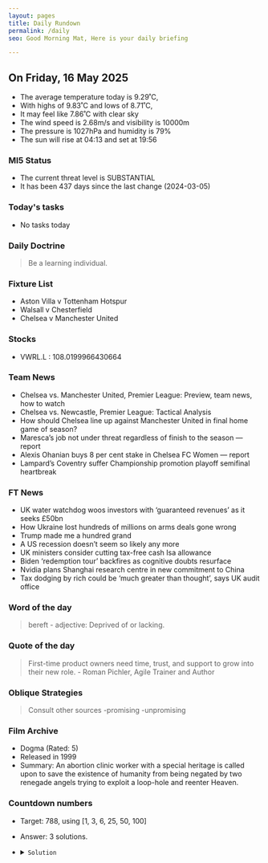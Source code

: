 ```yaml
---
layout: pages
title: Daily Rundown
permalink: /daily
seo: Good Morning Mat, Here is your daily briefing

---
```


<!-- weather_marker starts -->
## On Friday, 16 May 2025

- The average temperature today is 9.29˚C,
- With highs of 9.83˚C and lows of 8.71˚C,
- It may feel like 7.86˚C with clear sky
- The wind speed is 2.68m/s and visibility is 10000m
- The pressure is 1027hPa and humidity is 79%
- The sun will rise at 04:13 and set at 19:56

<!-- weather_marker ends -->

### MI5 Status
<!-- threat_marker starts -->
- The current threat level is <span class="highlighter">SUBSTANTIAL</span>
- It has been 437 days since the last change (2024-03-05)

<!-- threat_marker ends -->

### Today's tasks
<!-- task_marker starts -->
- No tasks today
<!-- task_marker ends -->

### Daily Doctrine
<!-- doctrine_marker starts -->
> Be a learning individual.
<!-- doctrine_marker ends -->

### Fixture List

<!-- fixture_marker starts -->
- Aston Villa v Tottenham Hotspur
- Walsall v Chesterfield
- Chelsea v Manchester United
<!-- fixture_marker ends -->


### Stocks

<!-- stocks_marker starts -->

- VWRL.L : 108.0199966430664 

<!-- stocks_marker ends -->


### Team News
<!-- news_marker starts -->

 - Chelsea vs. Manchester United, Premier League: Preview, team news, how to watch
 - Chelsea vs. Newcastle, Premier League:  Tactical Analysis
 - How should Chelsea line up against Manchester United in final home game of season?
 - Maresca’s job not under threat regardless of finish to the season — report
 - Alexis Ohanian buys 8 per cent stake in Chelsea FC Women — report
 - Lampard’s Coventry suffer Championship promotion playoff semifinal heartbreak

<!-- news_marker ends -->

### FT News

<!-- ftnews_marker starts -->

 - UK water watchdog woos investors with ‘guaranteed revenues’ as it seeks £50bn
 - How Ukraine lost hundreds of millions on arms deals gone wrong
 - Trump made me a hundred grand
 - A US recession doesn’t seem so likely any more
 - UK ministers consider cutting tax-free cash Isa allowance
 - Biden ‘redemption tour’ backfires as cognitive doubts resurface
 - Nvidia plans Shanghai research centre in new commitment to China
 - Tax dodging by rich could be ‘much greater than thought’, says UK audit office

<!-- ftnews_marker ends -->

### Word of the day

<!-- word_marker starts -->

 > bereft - adjective: Deprived of or lacking.

<!-- word_marker ends -->


### Quote of the day
<!-- quote_marker starts -->

> First-time product owners need time, trust, and support to grow into their new role. - Roman Pichler, Agile Trainer and Author

<!-- quote_marker ends -->

### Oblique Strategies
<!-- eno_marker starts -->
> Consult other sources
-promising
-unpromising

<!-- eno_marker ends -->

### Film Archive

<!-- film_marker starts -->
- Dogma (Rated: 5)
- Released in 1999
- Summary: An abortion clinic worker with a special heritage is called upon to save the existence of humanity from being negated by two renegade angels trying to exploit a loop-hole and reenter Heaven.
<!-- film_marker ends -->

### Countdown numbers
<!-- game_marker starts -->

- Target: 788, using [1, 3, 6, 25, 50, 100]
- Answer: 3 solutions.

- <details><summary><code>Solution</code></summary>

  Solution: ( 100 + 25 + 1 - 3 ) x 6 + 50

   </details>

<!-- game_marker ends -->
